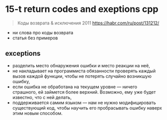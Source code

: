 # 15-t return codes and exeptions cpp

> Коды возврата & исключения 2011
> https://habr.com/ru/post/131212/

- ни слова про коды возврата
- статья без примеров

## exceptions

- разделить место обнаружения ошибки и место реакции на неё,
- не накладывает на программиста обязанности проверять каждый вызов каждой функции, чтобы не потерять случайно возникшую ошибку,
- если ошибка не обработана на текущем уровне — ничего страшного, ей займется более верхний. Возможно, ему уже будет известно, что с ней делать,
- поддерживается самим языком — нам не нужно модифицировать существующий код, чтобы научить его пробрасывать ошибку наверх этим новым способом.
